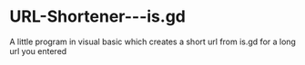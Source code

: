 URL-Shortener---is.gd
=====================

A little program in visual basic which creates a short url from is.gd for a long url you entered
